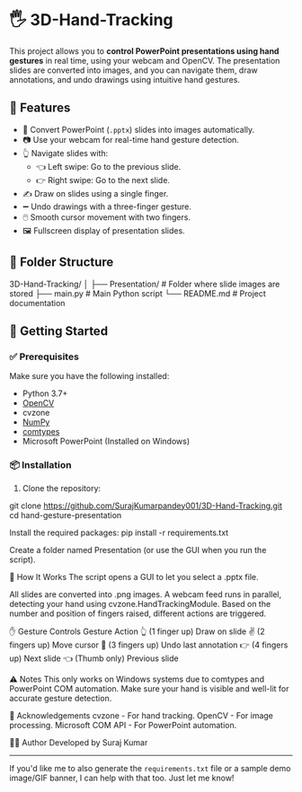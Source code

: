 # 🖐️ 3D-Hand-Tracking

This project allows you to **control PowerPoint presentations using hand gestures** in real time, using your webcam and OpenCV. The presentation slides are converted into images, and you can navigate them, draw annotations, and undo drawings using intuitive hand gestures.

## 📌 Features

- 🔄 Convert PowerPoint (`.pptx`) slides into images automatically.
- 📷 Use your webcam for real-time hand gesture detection.
- 👆 Navigate slides with:
  - 👈 Left swipe: Go to the previous slide.
  - 👉 Right swipe: Go to the next slide.
- ✍️ Draw on slides using a single finger.
- ➖ Undo drawings with a three-finger gesture.
- 🖱️ Smooth cursor movement with two fingers.
- 🖼️ Fullscreen display of presentation slides.

## 📁 Folder Structure

3D-Hand-Tracking/ │ ├── Presentation/ # Folder where slide images are stored ├── main.py # Main Python script └── README.md # Project documentation


## 🚀 Getting Started

### ✅ Prerequisites

Make sure you have the following installed:

- Python 3.7+
- [OpenCV](https://pypi.org/project/opencv-python/)
- cvzone
- [NumPy](https://pypi.org/project/numpy/)
- [comtypes](https://pypi.org/project/comtypes/)
- Microsoft PowerPoint (Installed on Windows)

### 📦 Installation

1. Clone the repository:

git clone https://github.com/SurajKumarpandey001/3D-Hand-Tracking.git
cd hand-gesture-presentation

Install the required packages:
pip install -r requirements.txt

Create a folder named Presentation (or use the GUI when you run the script).

🧠 How It Works
The script opens a GUI to let you select a .pptx file.

All slides are converted into .png images.
A webcam feed runs in parallel, detecting your hand using cvzone.HandTrackingModule.
Based on the number and position of fingers raised, different actions are triggered.

✋ Gesture Controls
Gesture	Action
👆 (1 finger up)	Draw on slide
✌️ (2 fingers up)	Move cursor
🤟 (3 fingers up)	Undo last annotation
👉 (4 fingers up)	Next slide
👈 (Thumb only)	Previous slide

⚠️ Notes
This only works on Windows systems due to comtypes and PowerPoint COM automation.
Make sure your hand is visible and well-lit for accurate gesture detection.

🙌 Acknowledgements
cvzone - For hand tracking.
OpenCV - For image processing.
Microsoft COM API - For PowerPoint automation.

👨‍💻 Author
Developed by Suraj Kumar

---

If you'd like me to also generate the `requirements.txt` file or a sample demo image/GIF banner, I can help with that too. Just let me know!

